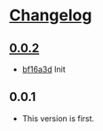 # [Changelog](https://github.com/michaeljoseph/pyconza2014/releases)

## [0.0.2](https://github.com/michaeljoseph/pyconza2014/compare/0.0.1...0.0.2)

* [bf16a3d](https://github.com/michaeljoseph/pyconza2014/commit/bf16a3d) Init

## 0.0.1

* This version is first.
